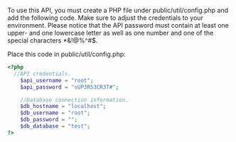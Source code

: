 To use this API, you must create a PHP file under public/util/config.php and add the following code.
Make sure to adjust the credentials to your environment.
Please notice that the API password must contain at least one upper- and one lowercase letter as well as one number and one of the special characters *&!@%^#$.

Place this code in public/util/config.php:

```php
<?php
  //API credentials.
	$api_username = "root";
	$api_password = "sUP3R53CR3T#";

	//Database connection information.
	$db_hostname = "localhost";
	$db_username = "root";
	$db_password = "";
	$db_database = "test";
?>
```
